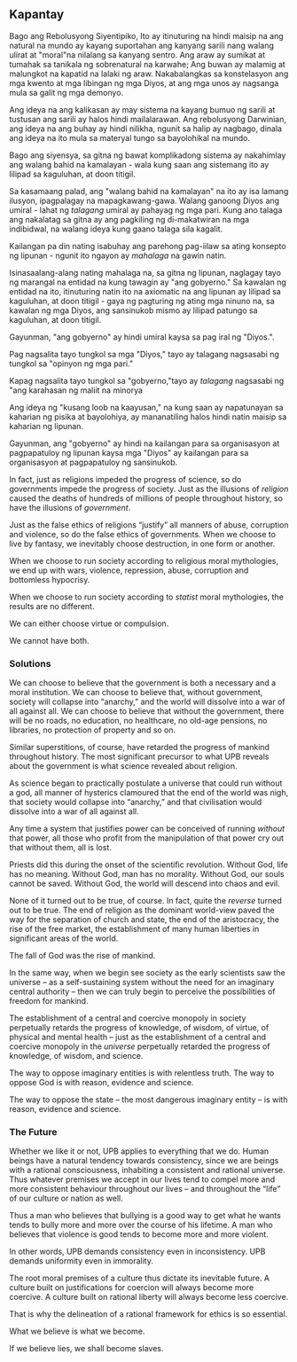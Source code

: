 ## Kapantay

Bago ang Rebolusyong Siyentipiko, Ito ay itinuturing na hindi maisip na ang natural na mundo ay kayang suportahan ang kanyang sarili nang walang ulirat at "moral"na nilalang sa kanyang sentro. Ang araw ay sumikat at tumahak sa tanikala ng sobrenatural na karwahe; Ang buwan ay malamig at malungkot na kapatid na lalaki ng araw. Nakabalangkas sa konstelasyon ang mga kwento at mga libingan ng mga Diyos, at ang mga unos ay nagsanga mula sa galit ng mga demonyo.

Ang ideya na ang kalikasan ay may sistema na kayang bumuo ng sarili at tustusan ang sarili ay halos hindi mailalarawan. Ang rebolusyong Darwinian, ang ideya na ang buhay ay hindi nilikha, ngunit sa halip ay nagbago, dinala ang ideya na ito mula sa materyal tungo sa bayolohikal na mundo.

Bago ang siyensya, sa gitna ng bawat komplikadong sistema ay nakahimlay ang walang bahid na kamalayan - wala kung saan ang sistemang ito ay lilipad sa kaguluhan, at doon titigil.

Sa kasamaang palad, ang "walang bahid na kamalayan" na ito ay isa lamang ilusyon, ipagpalagay na mapagkawang-gawa. Walang ganoong Diyos ang umiral - lahat ng *talagang* umiral ay pahayag ng mga pari. Kung ano talaga ang nakalatag sa gitna ay ang pagkiling ng di-makatwiran na mga indibidwal, na walang ideya kung gaano talaga sila kagalit.

Kailangan pa din nating isabuhay ang parehong pag-iilaw sa ating konsepto ng lipunan - ngunit ito ngayon ay *mahalaga* na gawin natin.

Isinasaalang-alang nating mahalaga na, sa gitna ng lipunan, naglagay tayo ng marangal na entidad na kung tawagin ay "ang gobyerno." Sa kawalan ng entidad na ito, itinuturing natin ito na axiomatic na ang lipunan ay lilipad sa kaguluhan, at doon titigil - gaya ng pagturing ng ating mga ninuno na, sa kawalan ng mga Diyos, ang sansinukob mismo ay lilipad patungo sa kaguluhan, at doon titigil.

Gayunman, "ang gobyerno" ay hindi umiral kaysa sa pag iral ng "Diyos.".

Pag nagsalita tayo tungkol sa mga "Diyos," tayo ay talagang nagsasabi ng tungkol sa "opinyon ng mga pari."

Kapag nagsalita tayo tungkol sa "gobyerno,"tayo ay *talagang* nagsasabi ng "ang karahasan ng maliit na minorya

Ang ideya ng "kusang loob na kaayusan," na kung saan ay napatunayan sa kaharian ng pisika at bayolohiya, ay mananatiling halos hindi natin maisip sa kaharian ng lipunan.

Gayunman, ang "gobyerno" ay hindi na kailangan para sa organisasyon at pagpapatuloy ng lipunan kaysa mga "Diyos" ay kailangan para sa organisasyon at pagpapatuloy ng sansinukob.

In fact, just as religions impeded the progress of science, so do governments impede the progress of society. Just as the illusions of *religion* caused the deaths of hundreds of millions of people throughout history, so have the illusions of *government*.

Just as the false ethics of religions “justify” all manners of abuse, corruption and violence, so do the false ethics of governments. When we choose to live by fantasy, we inevitably choose destruction, in one form or another.

When we choose to run society according to religious moral mythologies, we end up with wars, violence, repression, abuse, corruption and bottomless hypocrisy.

When we choose to run society according to *statist* moral mythologies, the results are no different.

We can either choose virtue or compulsion.

We cannot have both.

### Solutions

We can choose to believe that the government is both a necessary and a moral institution. We can choose to believe that, without government, society will collapse into “anarchy,” and the world will dissolve into a war of all against all. We can choose to believe that without the government, there will be no roads, no education, no healthcare, no old-age pensions, no libraries, no protection of property and so on.

Similar superstitions, of course, have retarded the progress of mankind throughout history. The most significant precursor to what UPB reveals about the government is what science revealed about religion.

As science began to practically postulate a universe that could run without a god, all manner of hysterics clamoured that the end of the world was nigh, that society would collapse into “anarchy,” and that civilisation would dissolve into a war of all against all.

Any time a system that justifies power can be conceived of running *without* that power, all those who profit from the manipulation of that power cry out that without them, all is lost.

Priests did this during the onset of the scientific revolution. Without God, life has no meaning. Without God, man has no morality. Without God, our souls cannot be saved. Without God, the world will descend into chaos and evil.

None of it turned out to be true, of course. In fact, quite the *reverse* turned out to be true. The end of religion as the dominant world-view paved the way for the separation of church and state, the end of the aristocracy, the rise of the free market, the establishment of many human liberties in significant areas of the world.

The fall of God was the rise of mankind.

In the same way, when we begin see society as the early scientists saw the universe – as a self-sustaining system without the need for an imaginary central authority – then we can truly begin to perceive the possibilities of freedom for mankind.

The establishment of a central and coercive monopoly in society perpetually retards the progress of knowledge, of wisdom, of virtue, of physical and mental health – just as the establishment of a central and coercive monopoly in the *universe* perpetually retarded the progress of knowledge, of wisdom, and science.

The way to oppose imaginary entities is with relentless truth. The way to oppose God is with reason, evidence and science.

The way to oppose the state – the most dangerous imaginary entity – is with reason, evidence and science.

### The Future

Whether we like it or not, UPB applies to everything that we do. Human beings have a natural tendency towards consistency, since we are beings with a rational consciousness, inhabiting a consistent and rational universe. Thus whatever premises we accept in our lives tend to compel more and more consistent behaviour throughout our lives – and throughout the “life” of our culture or nation as well.

Thus a man who believes that bullying is a good way to get what he wants tends to bully more and more over the course of his lifetime. A man who believes that violence is good tends to become more and more violent.

In other words, UPB demands consistency even in inconsistency. UPB demands uniformity even in immorality.

The root moral premises of a culture thus dictate its inevitable future. A culture built on justifications for coercion will always become more coercive. A culture built on rational liberty will always become less coercive.

That is why the delineation of a rational framework for ethics is so essential.

What we believe is what we become.

If we believe lies, we shall become slaves.